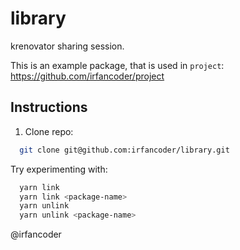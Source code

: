 # library

krenovator sharing session.

This is an example package, that is used in `project`: https://github.com/irfancoder/project

## Instructions

1. Clone repo: 
```bash
  git clone git@github.com:irfancoder/library.git
```

Try experimenting with:

```bash
  yarn link
  yarn link <package-name>
  yarn unlink
  yarn unlink <package-name>
```


@irfancoder
